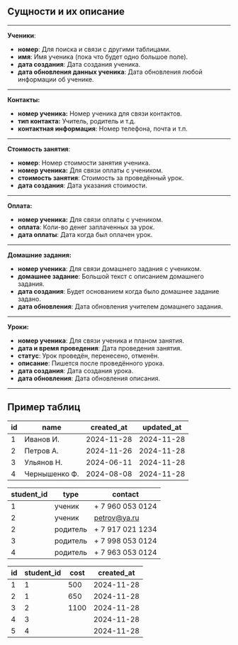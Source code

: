 ## Сущности и их описание

____

**Ученики**:
- **номер**: Для поиска и связи с другими таблицами.
- **имя**: Имя ученика (пока что будет одно большое поле).
- **дата создания**: Дата создания ученика.
- **дата обновления данных ученика**: Дата обновления любой информации об ученике.

____

**Контакты:**
- **номер ученика:** Номер ученика для связи контактов.
- **тип контакта:** Учитель, родитель и т.д.
- **контактная информация**: Номер телефона, почта и т.п.

___

**Стоимость занятия**:
- **номер**: Номер стоимости занятия ученика. 
- **номер ученика:** Для связи оплаты с учеником.
- **стоимость занятия**: Стоимость за проведённый урок.
- **дата создания**: Дата указания стоимости.

___

**Оплата:**
- **номер ученика:** Для связи оплаты с учеником.
- **оплата**: Коли-во денег заплаченных за урок.
- **дата оплаты**: Дата когда был оплачен урок.

____

**Домашние задания:**
- **номер ученика**: Для связи домашнего задания с учеником.
- **домашнее задание**: Большой текст с описанием домашнего задания.
- **дата создания**: Будет основанием когда было домашнее задание задано.
- **дата обновления**: Дата обновления учителем домашнего задания.

___

**Уроки:**
- **номер ученика**: Для связи ученика и планом занятия.
- **дата и время проведения**: Дата проведения занятия.
- **статус**: Урок проведён, перенесено, отменён.
- **описание**: Пишется после проведённого урока.
- **дата создания**: Дата создания урока.
- **дата обновления**: Дата обновления описания.

___

## Пример таблиц

| id  | name          | created_at | updated_at |
| --- | ------------- | ---------- | ---------- |
| 1   | Иванов И.     | 2024-11-28 | 2024-11-28 |
| 2   | Петров А.     | 2024-11-26 | 2024-11-28 |
| 3   | Ульянов Н.    | 2024-06-11 | 2024-11-28 |
| 4   | Чернышенко Ф. | 2024-08-08 | 2024-11-28 |

| student_id | type     | contact          |
| ---------- | -------- | ---------------- |
| 1          | ученик   | + 7 960 053 0124 |
| 2          | ученик   | petrov@ya.ru     |
| 2          | родитель | + 7 917 021 1234 |
| 3          | родитель | + 7 998 053 0124 |
| 4          | родитель | + 7 963 053 0124 |


| id  | student_id | cost | created_at |
| --- | ---------- | ---- | ---------- |
| 1   | 1          | 500  | 2024-11-28 |
| 2   | 1          | 650  | 2024-11-28 |
| 3   | 2          | 1100 | 2024-11-28 |
| 4   | 3          |      | 2024-11-28 |
| 5   | 4          |      | 2024-11-28 |
